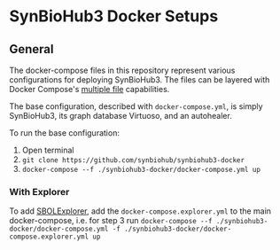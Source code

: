 # SynBioHub3 Docker Setups
## General
The docker-compose files in this repository represent various configurations for deploying SynBioHub3.
The files can be layered with Docker Compose's [multiple file](https://docs.docker.com/compose/reference/overview/#specifying-multiple-compose-file) capabilities. 

The base configuration, described with `docker-compose.yml`, is simply SynBioHub3, its graph database Virtuoso, and an autohealer.

To run the base configuration:
1. Open terminal
2. `git clone https://github.com/synbiohub/synbiohub3-docker`
3. `docker-compose --f ./synbiohub3-docker/docker-compose.yml up`

### With Explorer
To add [SBOLExplorer](https://github.com/michael13162/SBOLExplorer), add the `docker-compose.explorer.yml` to the main docker-compose, i.e. for step 3 run `docker-compose --f ./synbiohub3-docker/docker-compose.yml -f ./synbiohub3-docker/docker-compose.explorer.yml up`
